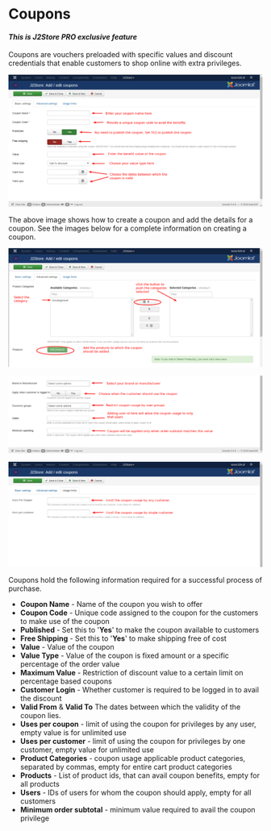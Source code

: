 # Coupons

#### ***This is J2Store PRO exclusive feature***

Coupons are vouchers preloaded with specific values and discount credentials that enable customers to shop online with extra privileges.


![](assets/images/coupon_basic.png)

The above image shows how to create a coupon and add the details for a coupon. See the images below for a complete information on creating a coupon.

![](assets/images/coupon_adv1.png)

![](assets/images/coupon_adv2.png)

![](assets/images/coupon_uselimit.png)

Coupons hold the following information required for a successful process of purchase.
* **Coupon Name** - Name of the coupon you wish to offer
* **Coupon Code** - Unique code assigned to the coupon for the customers to make use of the coupon
* **Published** - Set this to '**Yes**' to make the coupon available to customers
* **Free Shipping** - Set this to '**Yes**' to make shipping free of cost
* **Value** - Value of the coupon
* **Value Type** - Value of the coupon is fixed amount or a specific percentage of the order value
* **Maximum Value** - Restriction of discount value to a certain limit on percentage based coupons
* **Customer Login** - Whether customer is required to be logged in to avail the discount
* **Valid From** & **Valid To** The dates between which the validity of the coupon lies.
* **Uses per coupon** - limit of using the coupon for privileges by any user, empty value is for unlimited use
* **Uses per customer** - limit of using the coupon for privileges by one customer, empty value for unlimited use
* **Product Categories** - coupon usage applicable product categories, separated by commas, empty for entire cart product categories
* **Products** - List of product ids, that can avail coupon benefits, empty for all products
* **Users** - IDs of users for whom the coupon should apply, empty for all customers
* **Minimum order subtotal** - minimum value required to avail the coupon privilege
